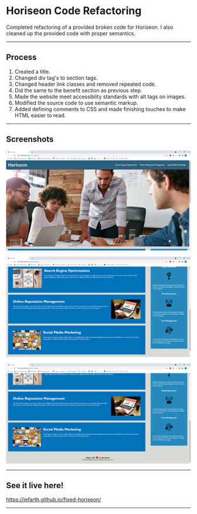 # Horiseon Code Refactoring

Completed refactoring of a provided broken code for Horiseon. I also cleaned up the provided code with proper semantics.

---

## Process

1. Created a title.
2. Changed div tag's to section tags.
3. Changed header link classes and removed repeated code.
4. Did the same to the benefit section as previous step.
5. Made the website meet accessiblity standards with alt tags on images.
6. Modified the source code to use semantic markup.
7. Added defining comments to CSS and made finishing touches to make HTML easier to read.

---

## Screenshots

![Screenshot](\assets\images\screenshots\Horiseon-Main.png "Screenshot of the top of page")

![Screenshot](\assets\images\screenshots\Horiseon-Center.png "Screenshot of the middle of page")

![Screenshot](\assets\images\screenshots\Horiseon-Bottom.png "Screenshot of the bottom of page")

---

## See it live here! 

<https://jefarth.github.io/fixed-horiseon/>

---